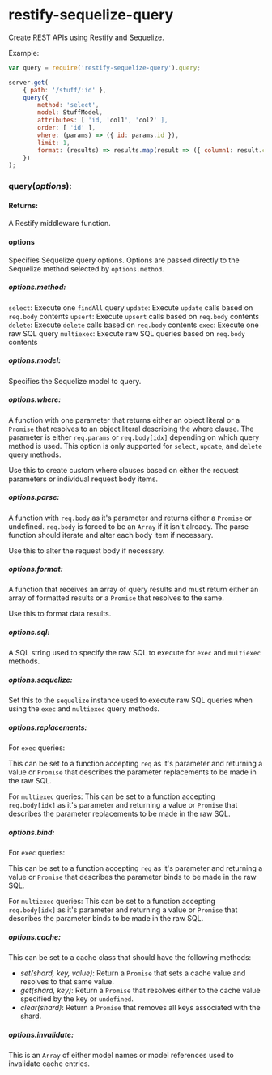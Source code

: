 # restify-sequelize-query

Create REST APIs using Restify and Sequelize.

Example:
```js
var query = require('restify-sequelize-query').query;

server.get(
    { path: '/stuff/:id' },
    query({
        method: 'select',
        model: StuffModel,
        attributes: [ 'id, 'col1', 'col2' ],
        order: [ 'id' ],
        where: (params) => ({ id: params.id }),
        limit: 1,
        format: (results) => results.map(result => ({ column1: result.col1, column2: result.col2 }))
    })
);
```

### query(*options*):

#### Returns:
A Restify middleware function.

#### options
Specifies Sequelize query options.  Options are passed directly to the Sequelize method selected by `options.method`.
##### options.method:
`select`: Execute one `findAll` query
`update`: Execute `update` calls based on `req.body` contents
`upsert`: Execute `upsert` calls based on `req.body` contents
`delete`: Execute `delete` calls based on `req.body` contents
`exec`: Execute one raw SQL query
`multiexec`: Execute raw SQL queries based on `req.body` contents

##### options.model:
Specifies the Sequelize model to query.

##### options.where:

A function with one parameter that returns either an object literal or a `Promise` that resolves to an object literal describing the where clause.  The parameter is either `req.params` or `req.body[idx]` depending on which query method is used.  This option is only supported for `select`, `update`, and `delete` query methods.

Use this to create custom where clauses based on either the request parameters or individual request body items.

##### options.parse:

A function with `req.body` as it's parameter and returns either a `Promise` or undefined.  `req.body` is forced to be an `Array` if it isn't already.  The parse function should iterate and alter each body item if necessary.

Use this to alter the request body if necessary.

##### options.format:

A function that receives an array of query results and must return either an array of formatted results or a `Promise` that resolves to the same.

Use this to format data results.  

##### options.sql:

A SQL string used to specify the raw SQL to execute for `exec` and `multiexec` methods.

##### options.sequelize:

Set this to the `sequelize` instance used to execute raw SQL queries when using the `exec` and `multiexec` query methods.

##### options.replacements:
For `exec` queries:

This can be set to a function accepting `req` as it's parameter and returning a value or `Promise` that describes the parameter replacements to be made in the raw SQL.

For `multiexec` queries:
This can be set to a function accepting `req.body[idx]` as it's parameter and returning a value or `Promise` that describes the parameter replacements to be made in the raw SQL.

##### options.bind:
For `exec` queries:

This can be set to a function accepting `req` as it's parameter and returning a value or `Promise` that describes the parameter binds to be made in the raw SQL.

For `multiexec` queries:
This can be set to a function accepting `req.body[idx]` as it's parameter and returning a value or `Promise` that describes the parameter binds to be made in the raw SQL.

##### options.cache:

This can be set to a cache class that should have the following methods:

- *set(shard, key, value)*: Return a `Promise` that sets a cache value and resolves to that same value.
- *get(shard, key)*: Return a `Promise` that resolves either to the cache value specified by the key or `undefined`.
- *clear(shard)*: Return a `Promise` that removes all keys associated with the shard.

##### options.invalidate:

This is an `Array` of either model names or model references used to invalidate cache entries.
